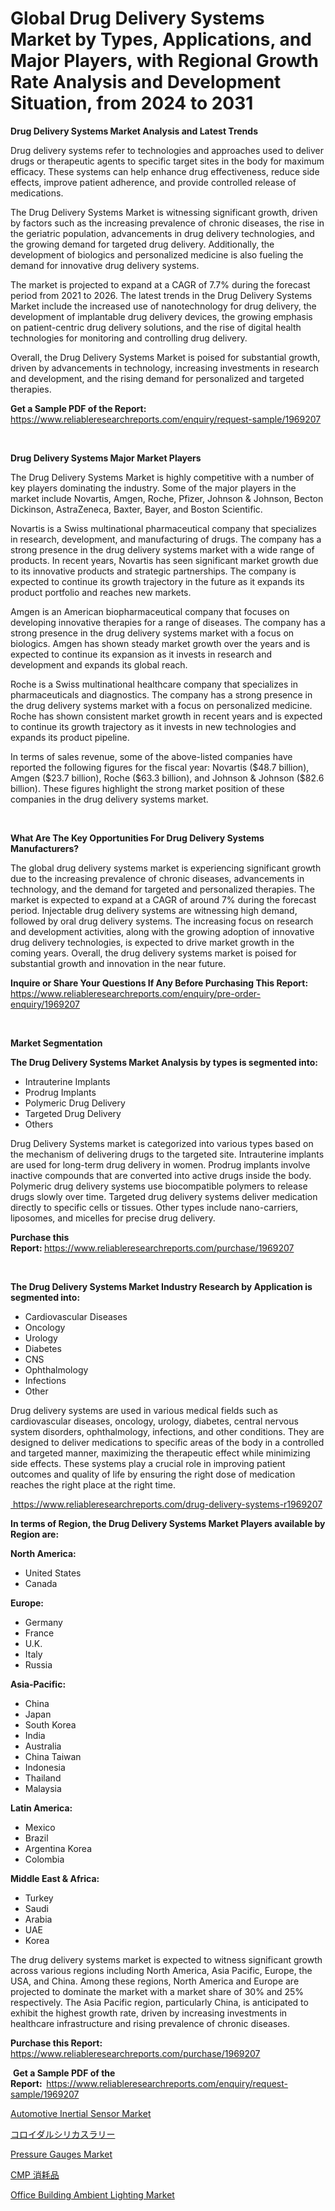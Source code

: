 <p><h1>Global Drug Delivery Systems Market by Types, Applications, and Major Players, with Regional Growth Rate Analysis and Development Situation, from 2024 to 2031</h1></p><p><strong>Drug Delivery Systems Market Analysis and Latest Trends</strong></p>
<p><p>Drug delivery systems refer to technologies and approaches used to deliver drugs or therapeutic agents to specific target sites in the body for maximum efficacy. These systems can help enhance drug effectiveness, reduce side effects, improve patient adherence, and provide controlled release of medications.</p><p>The Drug Delivery Systems Market is witnessing significant growth, driven by factors such as the increasing prevalence of chronic diseases, the rise in the geriatric population, advancements in drug delivery technologies, and the growing demand for targeted drug delivery. Additionally, the development of biologics and personalized medicine is also fueling the demand for innovative drug delivery systems.</p><p>The market is projected to expand at a CAGR of 7.7% during the forecast period from 2021 to 2026. The latest trends in the Drug Delivery Systems Market include the increased use of nanotechnology for drug delivery, the development of implantable drug delivery devices, the growing emphasis on patient-centric drug delivery solutions, and the rise of digital health technologies for monitoring and controlling drug delivery.</p><p>Overall, the Drug Delivery Systems Market is poised for substantial growth, driven by advancements in technology, increasing investments in research and development, and the rising demand for personalized and targeted therapies.</p></p>
<p><strong>Get a Sample PDF of the Report:&nbsp;</strong> <a href="https://www.reliableresearchreports.com/enquiry/request-sample/1969207">https://www.reliableresearchreports.com/enquiry/request-sample/1969207</a></p>
<p>&nbsp;</p>
<p><strong>Drug Delivery Systems Major Market Players</strong></p>
<p><p>The Drug Delivery Systems Market is highly competitive with a number of key players dominating the industry. Some of the major players in the market include Novartis, Amgen, Roche, Pfizer, Johnson & Johnson, Becton Dickinson, AstraZeneca, Baxter, Bayer, and Boston Scientific.</p><p>Novartis is a Swiss multinational pharmaceutical company that specializes in research, development, and manufacturing of drugs. The company has a strong presence in the drug delivery systems market with a wide range of products. In recent years, Novartis has seen significant market growth due to its innovative products and strategic partnerships. The company is expected to continue its growth trajectory in the future as it expands its product portfolio and reaches new markets.</p><p>Amgen is an American biopharmaceutical company that focuses on developing innovative therapies for a range of diseases. The company has a strong presence in the drug delivery systems market with a focus on biologics. Amgen has shown steady market growth over the years and is expected to continue its expansion as it invests in research and development and expands its global reach.</p><p>Roche is a Swiss multinational healthcare company that specializes in pharmaceuticals and diagnostics. The company has a strong presence in the drug delivery systems market with a focus on personalized medicine. Roche has shown consistent market growth in recent years and is expected to continue its growth trajectory as it invests in new technologies and expands its product pipeline.</p><p>In terms of sales revenue, some of the above-listed companies have reported the following figures for the fiscal year: Novartis ($48.7 billion), Amgen ($23.7 billion), Roche ($63.3 billion), and Johnson & Johnson ($82.6 billion). These figures highlight the strong market position of these companies in the drug delivery systems market.</p></p>
<p>&nbsp;</p>
<p><strong>What Are The Key Opportunities For Drug Delivery Systems Manufacturers?</strong></p>
<p><p>The global drug delivery systems market is experiencing significant growth due to the increasing prevalence of chronic diseases, advancements in technology, and the demand for targeted and personalized therapies. The market is expected to expand at a CAGR of around 7% during the forecast period. Injectable drug delivery systems are witnessing high demand, followed by oral drug delivery systems. The increasing focus on research and development activities, along with the growing adoption of innovative drug delivery technologies, is expected to drive market growth in the coming years. Overall, the drug delivery systems market is poised for substantial growth and innovation in the near future.</p></p>
<p><strong>Inquire or Share Your Questions If Any Before Purchasing This Report:</strong> <a href="https://www.reliableresearchreports.com/enquiry/pre-order-enquiry/1969207">https://www.reliableresearchreports.com/enquiry/pre-order-enquiry/1969207</a></p>
<p>&nbsp;</p>
<p><strong>Market Segmentation</strong></p>
<p><strong>The Drug Delivery Systems Market Analysis by types is segmented into:</strong></p>
<p><ul><li>Intrauterine Implants</li><li>Prodrug Implants</li><li>Polymeric Drug Delivery</li><li>Targeted Drug Delivery</li><li>Others</li></ul></p>
<p><p>Drug Delivery Systems market is categorized into various types based on the mechanism of delivering drugs to the targeted site. Intrauterine implants are used for long-term drug delivery in women. Prodrug implants involve inactive compounds that are converted into active drugs inside the body. Polymeric drug delivery systems use biocompatible polymers to release drugs slowly over time. Targeted drug delivery systems deliver medication directly to specific cells or tissues. Other types include nano-carriers, liposomes, and micelles for precise drug delivery.</p></p>
<p><strong>Purchase this Report:&nbsp;</strong><a href="https://www.reliableresearchreports.com/purchase/1969207">https://www.reliableresearchreports.com/purchase/1969207</a></p>
<p>&nbsp;</p>
<p><strong>The Drug Delivery Systems Market Industry Research by Application is segmented into:</strong></p>
<p><ul><li>Cardiovascular Diseases</li><li>Oncology</li><li>Urology</li><li>Diabetes</li><li>CNS</li><li>Ophthalmology</li><li>Infections</li><li>Other</li></ul></p>
<p><p>Drug delivery systems are used in various medical fields such as cardiovascular diseases, oncology, urology, diabetes, central nervous system disorders, ophthalmology, infections, and other conditions. They are designed to deliver medications to specific areas of the body in a controlled and targeted manner, maximizing the therapeutic effect while minimizing side effects. These systems play a crucial role in improving patient outcomes and quality of life by ensuring the right dose of medication reaches the right place at the right time.</p></p>
<p><a href="https://www.reliableresearchreports.com/drug-delivery-systems-r1969207">&nbsp;https://www.reliableresearchreports.com/drug-delivery-systems-r1969207</a></p>
<p><strong>In terms of Region, the Drug Delivery Systems Market Players available by Region are:</strong></p>
<p>
    <p> <strong> North America: </strong>
        <ul>
            <li>United States</li>
            <li>Canada</li>
        </ul>
        </p> 
    <p> <strong> Europe: </strong>
        <ul>
            <li>Germany</li>
            <li>France</li>
            <li>U.K.</li>
            <li>Italy</li>
            <li>Russia</li>
        </ul>
        </p> 
    <p> <strong> Asia-Pacific: </strong>
        <ul>
            <li>China</li>
            <li>Japan</li>
            <li>South Korea</li>
            <li>India</li>
            <li>Australia</li>
            <li>China Taiwan</li>
            <li>Indonesia</li>
            <li>Thailand</li>
            <li>Malaysia</li>
        </ul>
        </p> 
    <p> <strong> Latin America: </strong>
        <ul>
            <li>Mexico</li>
            <li>Brazil</li>
            <li>Argentina Korea</li>
            <li>Colombia</li>
        </ul>
        </p> 
    <p> <strong> Middle East & Africa: </strong>
        <ul>
            <li>Turkey</li>
            <li>Saudi</li>
            <li>Arabia</li>
            <li>UAE</li>
            <li>Korea</li>
        </ul>
    </p>
    </p>
<p><p>The drug delivery systems market is expected to witness significant growth across various regions including North America, Asia Pacific, Europe, the USA, and China. Among these regions, North America and Europe are projected to dominate the market with a market share of 30% and 25% respectively. The Asia Pacific region, particularly China, is anticipated to exhibit the highest growth rate, driven by increasing investments in healthcare infrastructure and rising prevalence of chronic diseases.</p></p>
<p><strong>Purchase this Report: </strong><a href="https://www.reliableresearchreports.com/purchase/1969207">https://www.reliableresearchreports.com/purchase/1969207</a></p>
<p>&nbsp;<strong>Get a Sample PDF of the Report:&nbsp;&nbsp;</strong><a href="https://www.reliableresearchreports.com/enquiry/request-sample/1969207">https://www.reliableresearchreports.com/enquiry/request-sample/1969207</a></p>
<p><strong></strong></p>
<p><p><a href="https://www.linkedin.com/pulse/global-automotive-inertial-sensor-market-product-type-application-k69yc?trackingId=WS5bQqXaW0NwGAeZWyLq5A%3D%3D">Automotive Inertial Sensor Market</a></p><p><a href="https://github.com/AdellaPrice2023/Market-Research-Report-List-2/blob/main/4622031165818.md">コロイダルシリカスラリー</a></p><p><a href="https://github.com/gracielawharr/Market-Research-Report-List-1/blob/main/pressure-gauges-market.md">Pressure Gauges Market</a></p><p><a href="https://github.com/AbigaleHuel/Market-Research-Report-List-1/blob/main/6793400165819.md">CMP 消耗品</a></p><p><a href="https://www.linkedin.com/pulse/office-building-ambient-lighting-market-global-insights-sales-oar4f?trackingId=fDfyGTgMCndAPSfoli95Hg%3D%3D">Office Building Ambient Lighting Market</a></p></p>
